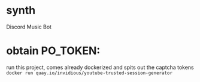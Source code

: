 # synth
Discord Music Bot

# obtain PO_TOKEN:
run this project, comes already dockerized and spits out the captcha tokens
`docker run quay.io/invidious/youtube-trusted-session-generator`
